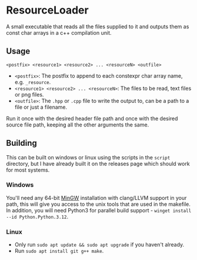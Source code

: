 # ResourceLoader
A small executable that reads all the files supplied to it and outputs them as const char arrays in
a c++ compilation unit.

## Usage
`<postfix> <resource1> <resource2> ... <resourceN> <outfile>`

- `<postfix>`: The postfix to append to each constexpr char array name, e.g. `_resource`.
- `<resource1> <resource2> ... <resourceN>`: The files to be read, text files or png files.
- `<outfile>`: The `.hpp` or `.cpp` file to write the output to, can be a path to a file or just a
  filename.

Run it once with the desired header file path and once with the desired source file path, keeping
all the other arguments the same.

## Building
This can be built on windows or linux using the scripts in the `script` directory, but I have
already built it on the releases page which should work for most systems.

### Windows
You'll need any 64-bit [MinGW](https://winlibs.com/) installation with clang/LLVM support in your
path, this will give you access to the unix tools that are used in the makefile. In addition, you
will need Python3 for parallel build support - `winget install --id Python.Python.3.12`.

### Linux
- Only run `sudo apt update && sudo apt upgrade` if you haven't already.
- Run `sudo apt install git g++ make`.
